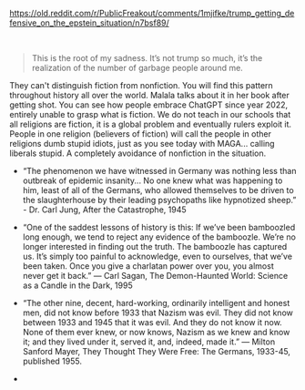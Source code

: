 https://old.reddit.com/r/PublicFreakout/comments/1mjifke/trump_getting_defensive_on_the_epstein_situation/n7bsf89/

&nbsp;

> This is the root of my sadness. It’s not trump so much, it’s the realization of the number of garbage people around me.

They can't distinguish fiction from nonfiction. You will find this pattern throughout history all over the world. Malala talks about it in her book after getting shot. You can see how people embrace ChatGPT since year 2022, entirely unable to grasp what is fiction. We do not teach in our schools that all religions are fiction, it is a global problem and eventually rulers exploit it. People in one religion (believers of fiction) will call the people in other religions dumb stupid idiots, just as you see today with MAGA... calling liberals stupid.  A completely avoidance of nonfiction in the situation.

*  “The phenomenon we have witnessed in Germany was nothing less than outbreak of epidemic insanity... No one knew what was happening to him, least of all of the Germans, who allowed themselves to be driven to the slaughterhouse by their leading psychopaths like hypnotized sheep.” - Dr. Carl Jung, After the Catastrophe, 1945

* “One of the saddest lessons of history is this: If we’ve been bamboozled long enough, we tend to reject any evidence of the bamboozle. We’re no longer interested in finding out the truth. The bamboozle has captured us. It’s simply too painful to acknowledge, even to ourselves, that we’ve been taken. Once you give a charlatan power over you, you almost never get it back.” ― Carl Sagan, The Demon-Haunted World: Science as a Candle in the Dark, 1995

* “The other nine, decent, hard-working, ordinarily intelligent and honest men, did not know before 1933 that Nazism was evil. They did not know between 1933 and 1945 that it was evil. And they do not know it now. None of them ever knew, or now knows, Nazism as we knew and know it; and they lived under it, served it, and, indeed, made it.” ― Milton Sanford Mayer, They Thought They Were Free: The Germans, 1933-45, published 1955.

* 
